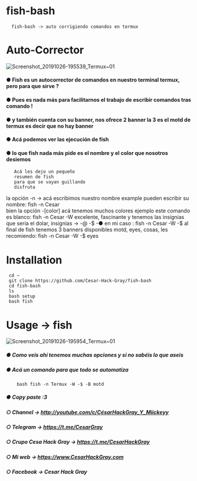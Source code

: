 # fish-bash
   
      fish-bash -> auto corrigiendo comandos en termux 
# Auto-Corrector
![Screenshot_20191026-195539_Termux~01](https://user-images.githubusercontent.com/46208706/67628428-b4f85800-f82a-11e9-849b-50e63be184c1.jpg)



#### ● Fish es un autocorrector de comandos en nuestro terminal termux, pero para que sirve ?
#### ● Pues es nada más para facilitarnos el trabajo de escribir comandos tras comando !
#### ● y también cuenta con su banner, nos ofrece 2 banner la 3 es el motd de termux es decir que no hay banner



#### ● Acá podemos ver las ejecución de fish
#### ● lo que fish nada más pide es el nombre y el color que nosotros desiemos 

       Acá les dejo un pequeño
       resumen de fish
       para que se vayan guillando 
       disfruta
       
       
       
 la opción -n -> acá escribimos nuestro nombre example pueden escribir su nombre: fish -n Cesar     
 bien la opción -[color] acá  tenemos muchos colores ejemplo este comando es blanco: fish -n Cesar -W
 excelente, fascinante y tenemos las insignias que seria el dolar, insignias -> -@ -$ -● en mi caso : fish -n Cesar -W -$
       al final de fish tenemos 3 banners disponibles motd, eyes, cosas, les recomiendo: fish -n Cesar -W -$ eyes
# Installation
     
     cd ~
     git clone https://github.com/Cesar-Hack-Gray/fish-bash
     cd fish-bash
     ls
     bash setup
     bash fish
     
     
 # Usage -> fish
 
![Screenshot_20191026-195954_Termux~01](https://user-images.githubusercontent.com/46208706/67628456-4b2c7e00-f82b-11e9-9e55-c8a15d648d62.jpg)

##### ● Como veis ahí tenemos muchas opciones y si no sabéis lo que aseis 
##### ● Acá un comando para que todo se automatiza 

        bash fish -n Termux -W -$ -B motd
        
 ##### ● Copy paste :3
 ##### ○ Channel -> http://youtube.com/c/CésarHackGray_Y_Miickeyy
 ##### ○ Telegram -> https://t.me/CesarGray
 ##### ○ Crupo Cesa Hack Gray -> https://t.me/CesarHackGray
 ##### ○ Mi web -> https://www.CesarHackGray.com
 ##### ○ Facebook -> Cesar Hack Gray
 
 
  
